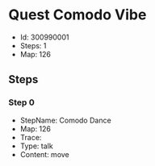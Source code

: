 # Quest Comodo Vibe

- Id: 300990001
- Steps: 1
- Map: 126

## Steps

### Step 0
- StepName:  Comodo Dance
- Map:  126
- Trace:  
- Type:  talk
- Content:  move


